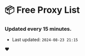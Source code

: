 # :package: Free Proxy List
### Updated every 15 minutes.

- Last updated: `2024-08-23 21:15`

:heart:
